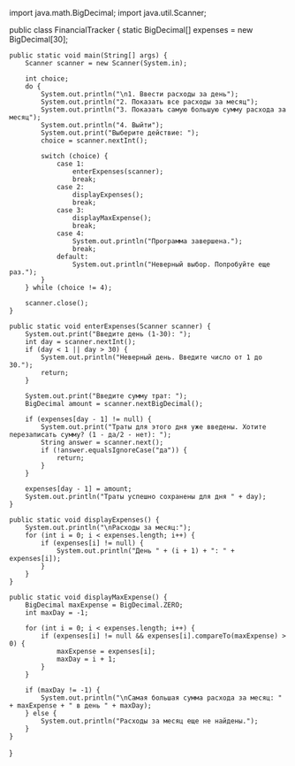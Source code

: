 import java.math.BigDecimal;
import java.util.Scanner;

public class FinancialTracker {
    static BigDecimal[] expenses = new BigDecimal[30]; 

    public static void main(String[] args) {
        Scanner scanner = new Scanner(System.in);

        int choice;
        do {
            System.out.println("\n1. Ввести расходы за день");
            System.out.println("2. Показать все расходы за месяц");
            System.out.println("3. Показать самую большую сумму расхода за месяц");
            System.out.println("4. Выйти");
            System.out.print("Выберите действие: ");
            choice = scanner.nextInt();

            switch (choice) {
                case 1:
                    enterExpenses(scanner);
                    break;
                case 2:
                    displayExpenses();
                    break;
                case 3:
                    displayMaxExpense();
                    break;
                case 4:
                    System.out.println("Программа завершена.");
                    break;
                default:
                    System.out.println("Неверный выбор. Попробуйте еще раз.");
            }
        } while (choice != 4);
        
        scanner.close();
    }

    public static void enterExpenses(Scanner scanner) {
        System.out.print("Введите день (1-30): ");
        int day = scanner.nextInt();
        if (day < 1 || day > 30) {
            System.out.println("Неверный день. Введите число от 1 до 30.");
            return;
        }
        
        System.out.print("Введите сумму трат: ");
        BigDecimal amount = scanner.nextBigDecimal();

        if (expenses[day - 1] != null) {
            System.out.print("Траты для этого дня уже введены. Хотите перезаписать сумму? (1 - да/2 - нет): ");
            String answer = scanner.next();
            if (!answer.equalsIgnoreCase("да")) {
                return;
            }
        }

        expenses[day - 1] = amount;
        System.out.println("Траты успешно сохранены для дня " + day);
    }

    public static void displayExpenses() {
        System.out.println("\nРасходы за месяц:");
        for (int i = 0; i < expenses.length; i++) {
            if (expenses[i] != null) {
                System.out.println("День " + (i + 1) + ": " + expenses[i]);
            }
        }
    }

    public static void displayMaxExpense() {
        BigDecimal maxExpense = BigDecimal.ZERO;
        int maxDay = -1;

        for (int i = 0; i < expenses.length; i++) {
            if (expenses[i] != null && expenses[i].compareTo(maxExpense) > 0) {
                maxExpense = expenses[i];
                maxDay = i + 1;
            }
        }

        if (maxDay != -1) {
            System.out.println("\nСамая большая сумма расхода за месяц: " + maxExpense + " в день " + maxDay);
        } else {
            System.out.println("Расходы за месяц еще не найдены.");
        }
    }
}
